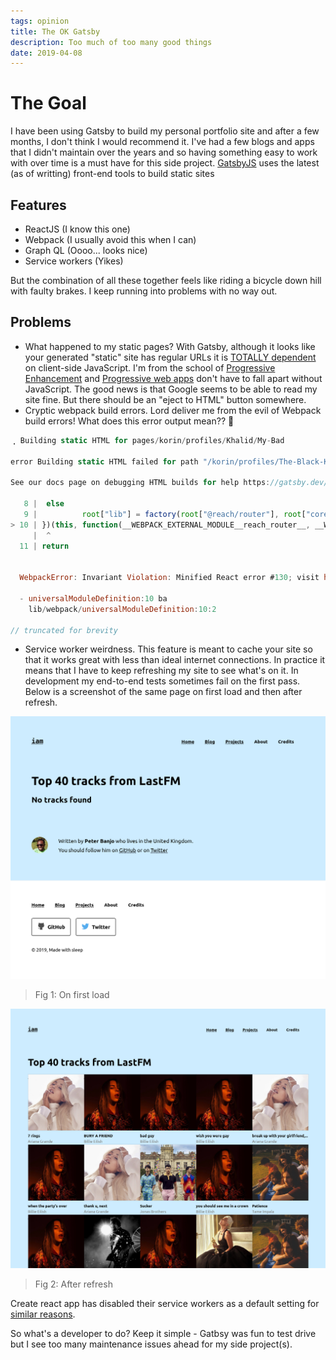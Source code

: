 ```yaml
---
tags: opinion
title: The OK Gatsby
description: Too much of too many good things
date: 2019-04-08
---
```


# The Goal

I have been using Gatsby to build my personal portfolio site and after a few months, I don't think I would recommend it. I've had a few blogs and apps that I didn't maintain over the years and so having something easy to work with over time is a must have for this side project. [GatsbyJS][1] uses the latest (as of writting) front-end tools to build static sites

## Features

- ReactJS (I know this one)
- Webpack (I usually avoid this when I can)
- Graph QL (Oooo... looks nice)
- Service workers (Yikes)

But the combination of all these together feels like riding a bicycle down hill with faulty brakes. I keep running into problems with no way out.

## Problems

- What happened to my static pages? With Gatsby, although it looks like your generated "static" site has regular URLs it is [TOTALLY dependent][2] on client-side JavaScript. I'm from the school of [Progressive Enhancement][6] and [Progressive web apps][7] don't have to fall apart without JavaScript. The good news is that Google seems to be able to read my site fine. But there should be an "eject to HTML" button somewhere.
- Cryptic webpack build errors. Lord deliver me from the evil of Webpack build errors! What does this error output mean?? 🤯

```JavaScript
⢀ Building static HTML for pages/korin/profiles/Khalid/My-Bad

error Building static HTML failed for path "/korin/profiles/The-Black-Keys/LOHI"

See our docs page on debugging HTML builds for help https://gatsby.dev/debug-html

   8 |  else
   9 |          root["lib"] = factory(root["@reach/router"], root["core-js/modules/es6.array.iterator"], root["core-js/modules/es6.array.sort"], root["core-js/modules/es6.function.name"], root["core-js/modules/es6.map"], root["core-js/modules/es6.object.assign"], root["core-js/modules/es6.object.to-string"], root["core-js/modules/es6.regexp.constructor"], root["core-js/modules/es6.regexp.replace"], root["core-js/modules/es6.regexp.split"], root["core-js/modules/es6.regexp.to-string"], root["core-js/modules/es6.string.ends-with"], root["core-js/modules/es6.string.fixed"], root["core-js/modules/es6.string.iterator"], root["core-js/modules/web.dom.iterable"], root["crypto"], root["fs"], root["lodash"], root["path"], root["react"], root["react-dom/server"], root["react-helmet"]);
> 10 | })(this, function(__WEBPACK_EXTERNAL_MODULE__reach_router__, __WEBPACK_EXTERNAL_MODULE_core_js_modules_es6_array_iterator__, __WEBPACK_EXTERNAL_MODULE_core_js_modules_es6_array_sort__, __WEBPACK_EXTERNAL_MODULE_core_js_modules_es6_function_name__, __WEBPACK_EXTERNAL_MODULE_core_js_modules_es6_map__, __WEBPACK_EXTERNAL_MODULE_core_js_modules_es6_object_assign__, __WEBPACK_EXTERNAL_MODULE_core_js_modules_es6_object_to_string__, __WEBPACK_EXTERNAL_MODULE_core_js_modules_es6_regexp_constructor__, __WEBPACK_EXTERNAL_MODULE_core_js_modules_es6_regexp_replace__, __WEBPACK_EXTERNAL_MODULE_core_js_modules_es6_regexp_split__, __WEBPACK_EXTERNAL_MODULE_core_js_modules_es6_regexp_to_string__, __WEBPACK_EXTERNAL_MODULE_core_js_modules_es6_string_ends_with__, __WEBPACK_EXTERNAL_MODULE_core_js_modules_es6_string_fixed__, __WEBPACK_EXTERNAL_MODULE_core_js_modules_es6_string_iterator__, __WEBPACK_EXTERNAL_MODULE_core_js_modules_web_dom_iterable__, __WEBPACK_EXTERNAL_MODULE_crypto__, __WEBPACK_EXTERNAL_MODULE_fs__, __WEBPACK_EXTERNAL_MODULE_lodash__, __WEBPACK_EXTERNAL_MODULE_path__, __WEBPACK_EXTERNAL_MODULE_react__, __WEBPACK_EXTERNAL_MODULE_react_dom_server__, __WEBPACK_EXTERNAL_MODULE_react_helmet__) {
     |  ^
  11 | return


  WebpackError: Invariant Violation: Minified React error #130; visit https://reactjs.org/docs/error-decoder.html?invariant=130&args[]=object&args[]= for the full message or   use the non-minified dev environment for full errors and additional helpful warnings.

  - universalModuleDefinition:10 ba
    lib/webpack/universalModuleDefinition:10:2

// truncated for brevity
```

- Service worker weirdness. This feature is meant to cache your site so that it works great with less than ideal internet connections. In practice it means that I have to keep refreshing my site to see what's on it. In development my end-to-end tests sometimes fail on the first pass. Below is a screenshot of the same page on first load and then after refresh.

![on first load][3]

> Fig 1: On first load

![after refresh][4]

> Fig 2: After refresh

Create react app has disabled their service workers as a default setting for [similar reasons][5].

So what's a developer to do? Keep it simple - Gatbsy was fun to test drive but I see too many maintenance issues ahead for my side project(s).

[1]: https://gatsbyjs.org
[2]: https://github.com/gatsbyjs/gatsby/issues/962
[3]: ./Screenshot_2019-04-08-service-workers-no-tracks-found.png
[4]: ./Screenshot_2019-04-08-service-workers-top-40-tracks-found.png
[5]: https://twitter.com/dan_abramov/status/954146978564395008
[6]: https://www.smashingmagazine.com/2009/04/progressive-enhancement-what-it-is-and-how-to-use-it/
[7]: https://web.dev/installable/discover-installable
